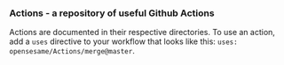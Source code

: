 ### Actions - a repository of useful Github Actions

Actions are documented in their respective directories. To use an action, add a `uses` directive to your workflow that looks like this: `uses: opensesame/Actions/merge@master`.
